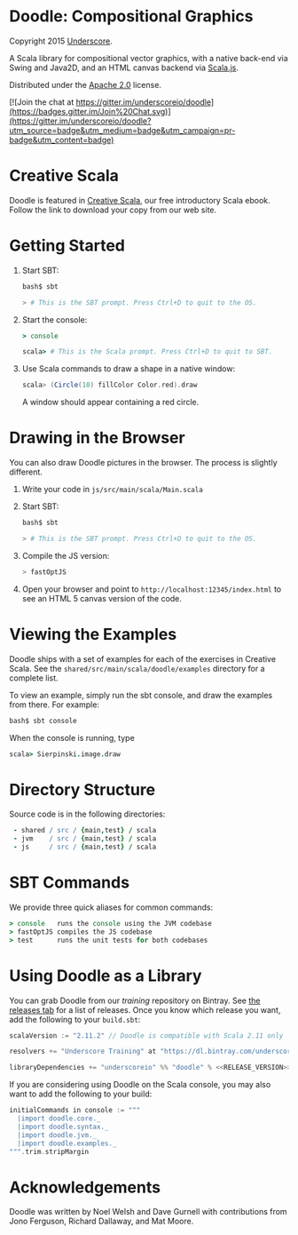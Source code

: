 # Doodle: Compositional Graphics

Copyright 2015 [Underscore](http://underscore.io).

A Scala library for compositional vector graphics,
with a native back-end via Swing and Java2D,
and an HTML canvas backend via [Scala.js](http://www.scala-js.org/).

Distributed under the [Apache 2.0](http://www.apache.org/licenses/LICENSE-2.0.txt) license.

[![Join the chat at https://gitter.im/underscoreio/doodle](https://badges.gitter.im/Join%20Chat.svg)](https://gitter.im/underscoreio/doodle?utm_source=badge&utm_medium=badge&utm_campaign=pr-badge&utm_content=badge)

# Creative Scala

Doodle is featured in [Creative Scala][creative-scala],
our free introductory Scala ebook.
Follow the link to download your copy from our web site.

[creative-scala]: http://underscore.io/training/courses/creative-scala

# Getting Started

1.  Start SBT:

    ~~~ bash
    bash$ sbt

    > # This is the SBT prompt. Press Ctrl+D to quit to the OS.
    ~~~

2.  Start the console:

    ~~~ coffee
    > console

    scala> # This is the Scala prompt. Press Ctrl+D to quit to SBT.
    ~~~

3.  Use Scala commands to draw a shape in a native window:

    ~~~ scala
    scala> (Circle(10) fillColor Color.red).draw
    ~~~

    A window should appear containing a red circle.

# Drawing in the Browser

You can also draw Doodle pictures in the browser. The process is slightly different.

1.  Write your code in `js/src/main/scala/Main.scala`

2.  Start SBT:

    ~~~ bash
    bash$ sbt

    > # This is the SBT prompt. Press Ctrl+D to quit to the OS.
    ~~~

3.  Compile the JS version:

    ~~~ scala
    > fastOptJS
    ~~~

4.  Open your browser and point to `http://localhost:12345/index.html`
    to see an HTML 5 canvas version of the code.

# Viewing the Examples

Doodle ships with a set of examples for each of the exercises in Creative Scala.
See the `shared/src/main/scala/doodle/examples` directory for a complete list.

To view an example, simply run the sbt console, and draw the examples from there. For example:

~~~ bash
bash$ sbt console
~~~

When the console is running, type

~~~ coffee
scala> Sierpinski.image.draw
~~~

# Directory Structure

Source code is in the following directories:

~~~ coffee
 - shared / src / {main,test} / scala
 - jvm    / src / {main,test} / scala
 - js     / src / {main,test} / scala
~~~

# SBT Commands

We provide three quick aliases for common commands:

~~~ coffee
> console   runs the console using the JVM codebase
> fastOptJS compiles the JS codebase
> test      runs the unit tests for both codebases
~~~

# Using Doodle as a Library

You can grab Doodle from our *training* repository on Bintray.
See [the releases tab](https://github.com/underscoreio/doodle/releases) for a list of releases.
Once you know which release you want, add the following to your `build.sbt`:

~~~ scala
scalaVersion := "2.11.2" // Doodle is compatible with Scala 2.11 only

resolvers += "Underscore Training" at "https://dl.bintray.com/underscoreio/training"

libraryDependencies += "underscoreio" %% "doodle" % <<RELEASE_VERSION>>
~~~

If you are considering using Doodle on the Scala console,
you may also want to add the following to your build:

~~~ scala
initialCommands in console := """
  |import doodle.core._
  |import doodle.syntax._
  |import doodle.jvm._
  |import doodle.examples._
""".trim.stripMargin
~~~

[bintray-training]: https://bintray.com/underscoreio/training
[doodle-releases]: https://bintray.com/underscoreio/training/doodle/view

# Acknowledgements

Doodle was written by Noel Welsh and Dave Gurnell with contributions from Jono Ferguson, Richard Dallaway, and Mat Moore.
